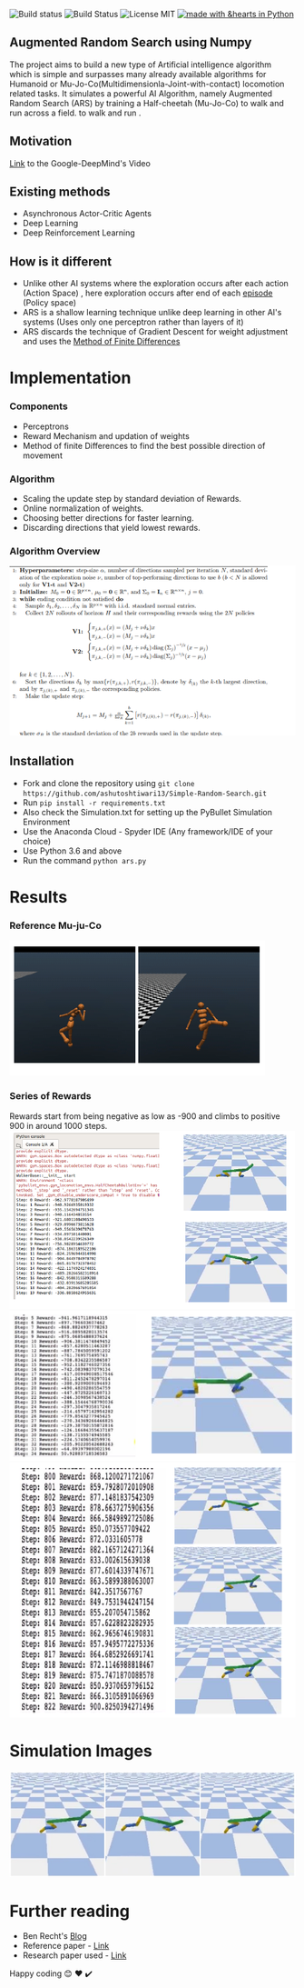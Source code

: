 
![Build status](https://ci.appveyor.com/api/projects/status/ugq1vwa8045p307g?svg=true)
![Build Status](https://travis-ci.org/prateekiiest/Code-Sleep-Python.svg?branch=master)
![License MIT](https://img.shields.io/badge/License-MIT-yellow.svg)
[![made with &hearts in Python](https://img.shields.io/badge/made%20with%20%E2%9D%A4%20in-Python-red.svg)](http://shields.io/#your-badge)
## Augmented Random Search using Numpy

The project aims to build a new type of Artificial intelligence algorithm which is simple and surpasses many already available algorithms for Humanoid or Mu-Jo-Co(Multidimensionla-Joint-with-contact)
locomotion related tasks. It simulates a powerful AI Algorithm, namely Augmented Random Search (ARS) by training a Half-cheetah (Mu-Jo-Co) to walk and run across a field.
to walk and run .

## Motivation 
[Link](https://www.youtube.com/watch?v=hx_bgoTF7bs) to the Google-DeepMind's Video

## Existing methods
* Asynchronous Actor-Critic Agents
* Deep Learning 
* Deep Reinforcement Learning

## How is it different
  * Unlike other AI systems where the exploration occurs after each action (Action Space) , here exploration occurs after end of each [episode](https://www.quora.com/What-does-the-term-%E2%80%9Cepisode%E2%80%9D-mean-in-the-context-of-reinforcement-learning-RL) (Policy space)
  * ARS is a shallow learning technique unlike deep learning in other AI's systems (Uses only one perceptron rather than layers of it)
  * ARS discards the technique of Gradient Descent for weight adjustment and uses the [Method of Finite Differences](https://en.wikipedia.org/wiki/Finite_difference_method)

# Implementation
 ### Components
 * Perceptrons
 * Reward Mechanism and updation of weights
 * Method of finite Differences to find the best possible direction of movement
 
 ### Algorithm 
 * Scaling the update step by standard deviation of Rewards.
 * Online normalization of weights.
 * Choosing better directions for faster learning.
 * Discarding directions that yield lowest rewards.
 
 ### Algorithm Overview
 ![Alt text](https://github.com/ashutoshtiwari13/Simple-Random-Search/blob/master/photos/SS11.png)
 

 ## Installation 
 - Fork and clone the repository using ``` git clone https://github.com/ashutoshtiwari13/Simple-Random-Search.git ```
 - Run ```pip install -r requirements.txt ``` 
 - Also check the Simulation.txt for setting up the PyBullet Simulation Environment
 - Use the Anaconda Cloud - Spyder IDE (Any framework/IDE of your choice)
 - Use Python 3.6 and above
 - Run the command ``` python ars.py ```
 
 # Results
  ### Reference Mu-ju-Co
  ![Alt text](https://github.com/ashutoshtiwari13/Simple-Random-Search/blob/master/photos/SS6.png)
  
  ### Series of Rewards
  Rewards start from being negative as low as -900 and climbs to positive 900 in around 1000 steps.
  ![Alt Text](https://github.com/ashutoshtiwari13/Simple-Random-Search/blob/master/photos/SS5.png)
  ![Alt Text](https://github.com/ashutoshtiwari13/Simple-Random-Search/blob/master/photos/SS4.png)
  ![Alt Text](https://github.com/ashutoshtiwari13/Simple-Random-Search/blob/master/photos/SS3.png)
 
 
 
 # Simulation Images
 ![Alt text](https://github.com/ashutoshtiwari13/Simple-Random-Search/blob/master/photos/SS12.jpg)
 
 # Further reading 
 - Ben Recht's [Blog](http://www.argmin.net/2018/03/20/mujocoloco/)
 - Reference paper - [Link](https://arxiv.org/pdf/1703.03864.pdf)
 - Research paper used - [Link](https://arxiv.org/pdf/1803.07055.pdf)
 
 Happy coding :blush: :heart: :heavy_check_mark:
 
